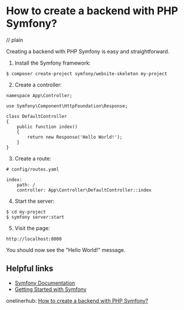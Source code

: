 # How to create a backend with PHP Symfony?
// plain

Creating a backend with PHP Symfony is easy and straightforward.

1. Install the Symfony framework:
```
$ composer create-project symfony/website-skeleton my-project
```

2. Create a controller:
```
namespace App\Controller;

use Symfony\Component\HttpFoundation\Response;

class DefaultController
{
    public function index()
    {
        return new Response('Hello World!');
    }
}
```

3. Create a route:
```
# config/routes.yaml

index:
    path: /
    controller: App\Controller\DefaultController::index
```

4. Start the server:
```
$ cd my-project
$ symfony server:start
```

5. Visit the page:
```
http://localhost:8000
```

You should now see the "Hello World!" message.

## Helpful links
- [Symfony Documentation](https://symfony.com/doc/current/index.html)
- [Getting Started with Symfony](https://symfony.com/doc/current/setup.html)

onelinerhub: [How to create a backend with PHP Symfony?
](https://onelinerhub.com/php-symfony/how-to-create-a-backend-with-php-symfony)

